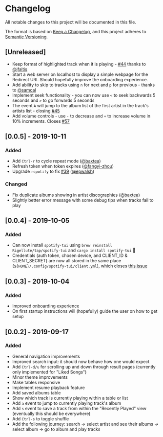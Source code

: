 # Changelog

All notable changes to this project will be documented in this file.

The format is based on [Keep a Changelog](https://keepachangelog.com/en/1.0.0/),
and this project adheres to [Semantic Versioning](https://semver.org/spec/v2.0.0.html).

## [Unreleased]

- Keep format of highlighted track when it is playing - [#44](https://github.com/Rigellute/spotify-tui/pull/44) thanks to [@jfaltis](https://github.com/jfaltis)
- Start a web server on localhost to display a simple webpage for the Redirect URI. Should hopefully improve the onboarding experience.
- Add ability to skip to tracks using `n` for next and `p` for previous - thanks to [@samcal](https://github.com/samcal)
- Implement seek functionality - you can now use `<` to seek backwards 5 seconds and `>` to go forwards 5 seconds
- The event `A` will jump to the album list of the first artist in the track's artists list - closing [#45](https://github.com/Rigellute/spotify-tui/issues/45)
- Add volume controls - use `-` to decrease and `+` to increase volume in 10% increments. Closes [#57](https://github.com/Rigellute/spotify-tui/issues/57)

## [0.0.5] - 2019-10-11

### Added

- Add `Ctrl-r` to cycle repeat mode ([@baxtea](https://github.com/baxtea))
- Refresh token when token expires ([@fangyi-zhou](https://github.com/fangyi-zhou))
- Upgrade `rspotify` to fix [#39](https://github.com/Rigellute/spotify-tui/issues/39) ([@epwalsh](https://github.com/epwalsh))

### Changed

- Fix duplicate albums showing in artist discographies ([@baxtea](https://github.com/baxtea))
- Slightly better error message with some debug tips when tracks fail to play

## [0.0.4] - 2019-10-05

### Added

- Can now install `spotify-tui` using `brew reinstall Rigellute/tap/spotify-tui` and `cargo install spotify-tui` 🎉
- Credentials (auth token, chosen device, and CLIENT_ID & CLIENT_SECRET) are now all stored in the same place (`${HOME}/.config/spotify-tui/client.yml`), which closes [this issue](https://github.com/Rigellute/spotify-tui/issues/4)

## [0.0.3] - 2019-10-04

### Added

- Improved onboarding experience
- On first startup instructions will (hopefully) guide the user on how to get setup

## [0.0.2] - 2019-09-17

### Added

- General navigation improvements
- Improved search input: it should now behave how one would expect
- Add `Ctrl-d/u` for scrolling up and down through result pages (currently only implemented for "Liked Songs")
- Minor theme improvements
- Make tables responsive
- Implement resume playback feature
- Add saved albums table
- Show which track is currently playing within a table or list
- Add `a` event to jump to currently playing track's album
- Add `s` event to save a track from within the "Recently Played" view (eventually this should be everywhere)
- Add `Ctrl-s` to toggle shuffle
- Add the following journey: search -> select artist and see their albums -> select album -> go to album and play tracks
